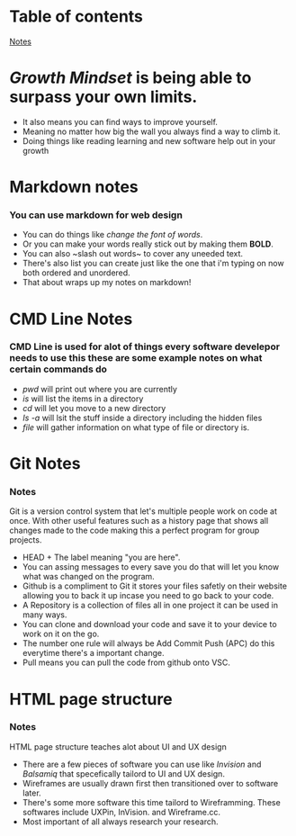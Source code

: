# Table of contents
[Notes](/reading-notes/README2)















# _**Growth Mindset**_ is being able to surpass your own limits.<br>
* It also means you can find ways to improve yourself.<br>
* Meaning no matter how big the wall you always find a way to climb it.<br>
* Doing things like reading learning and new software help out in your growth<br>

# Markdown notes


### You can use markdown for web design 
* You can do things like *change the font of words*.
* Or you can make your words really stick out by making them **BOLD**.
* You can also ~slash out words~ to cover any uneeded text.
* There's also list you can create just like the one that i'm typing on now both ordered and unordered.
* That about wraps up my notes on markdown!


# CMD Line Notes

### CMD Line is used for alot of things every software develepor needs to use this these are some example notes on what certain commands do

* _pwd_ will print out where you are currently
* _is_ will list the items in a directory
* _cd_ will let you move to a new directory
*  _Is -a_ will lsit the stuff inside a directory including the hidden files
* _file_ will gather information on what type of file or directory is.


# Git Notes

### Notes
Git is a version control system that let's multiple people work on code at once. With other useful features such as a history page that shows all changes made to the code
making this a perfect program for group projects.

* HEAD + The label meaning "you are here".
* You can assing messages to every save you do that will let you know what was changed on the program.
* Github is a compliment to Git it stores your files safetly on their website allowing you to back it up incase you need to go back to your code.
* A Repository is a collection of files all in one project it can be used in many ways.
* You can clone and download your code and save it to your device to work on it on the go.
* The number one rule will always be Add Commit Push (APC) do this everytime there's a important change.
* Pull means you can pull the code from github onto VSC.


# HTML page structure

### Notes
HTML page structure teaches alot about UI and UX design
* There are a few pieces of software you can use like _Invision_ and _Balsamiq_ that specefically tailord to UI and UX design.
* Wireframes are usually drawn first then transitioned over to software later.
* There's some more software this time tailord to Wireframming. These softwares include UXPin, InVision. and Wireframe.cc.
* Most important of all always research your research.
